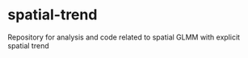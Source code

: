 # spatial-trend
Repository for analysis and code related to spatial GLMM with explicit spatial trend
